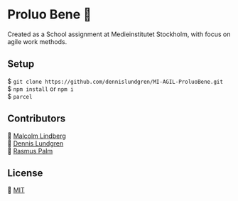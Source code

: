 # Proluo Bene :house_with_garden:
Created as a School assignment at Medieinstitutet Stockholm, with focus on agile work methods.
## Setup
$ `git clone https://github.com/dennislundgren/MI-AGIL-ProluoBene.git` <br/>
$ `npm install` or `npm i` <br/>
$ `parcel`
## Contributors
:elephant: [Malcolm Lindberg](https://github.com/malcolmlindberg) <br/>
:rooster: [Dennis Lundgren](https://github.com/dennislundgren) <br/>
:dolphin: [Rasmus Palm](https://github.com/Rasweb)
## License
:page_facing_up: [MIT](https://github.com/dennislundgren/MI-AGIL-ProluoBene/blob/development/LICENSE)
